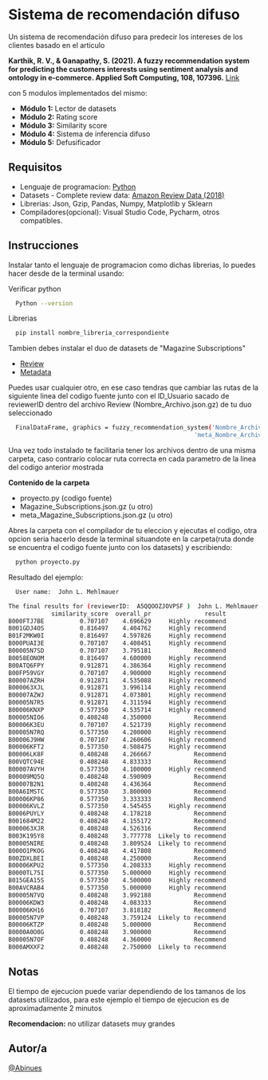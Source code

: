 
# Sistema de recomendación difuso 

Un sistema de recomendación difuso para predecir los intereses de los clientes basado en el articulo

**Karthik, R. V., & Ganapathy, S. (2021). A fuzzy recommendation system for predicting the customers interests using sentiment analysis and ontology in e-commerce. Applied Soft Computing, 108, 107396.** [Link](https://drive.google.com/file/d/1gc8KolYckROJC7VXRo2kedTLMeYouXV-/view?usp=sharing)

con 5 modulos implementados del mismo:

* **Módulo 1:** Lector de datasets
* **Módulo 2:** Rating score
* **Módulo 3:** Similarity score
* **Módulo 4:** Sistema de inferencia difuso
* **Módulo 5:** Defusificador



## Requisitos

 - Lenguaje de programacion: [Python](https://www.python.org/downloads/)
 - Datasets - Complete review data: [Amazon Review Data (2018)](https://cseweb.ucsd.edu/~jmcauley/datasets/amazon_v2/)
 - Librerias: Json, Gzip, Pandas, Numpy, Matplotlib y Sklearn
 - Compiladores(opcional): Visual Studio Code, Pycharm, otros compatibles.

## Instrucciones

Instalar tanto el lenguaje de programacion como dichas librerias,
lo puedes hacer desde de la terminal usando:

Verificar python
```bash
  Python --version
```

Librerias
```bash
  pip install nombre_libreria_correspondiente
```

Tambien debes instalar el duo de datasets de "Magazine Subscriptions"

* [Review](https://datarepo.eng.ucsd.edu/mcauley_group/data/amazon_v2/categoryFiles/Magazine_Subscriptions.json.gz)
* [Metadata](https://datarepo.eng.ucsd.edu/mcauley_group/data/amazon_v2/metaFiles2/meta_Magazine_Subscriptions.json.gz)

Puedes usar cualquier otro, en ese caso tendras que cambiar las rutas de la siguiente linea del codigo fuente junto con el ID_Usuario sacado de reviewerID dentro del archivo Review (Nombre_Archivo.json.gz) de tu duo seleccionado

```bash
  FinalDataFrame, graphics = fuzzy_recommendation_system('Nombre_Archivo.json.gz',  
                                                    'meta_Nombre_Archivo.json.gz', 'ID_Usuario')
```
Una vez todo instalado te facilitaria tener los archivos dentro de una misma carpeta, caso contrario colocar ruta correcta en cada parametro de la linea del codigo anterior mostrada

**Contenido de la carpeta**
* proyecto.py (codigo fuente)
* Magazine_Subscriptions.json.gz (u otro)
* meta_Magazine_Subscriptions.json.gz (u otro) 

Abres la carpeta con el compilador de tu eleccion y ejecutas el codigo, otra opcion seria hacerlo desde la terminal situandote en la carpeta(ruta donde se encuentra el codigo fuente junto con los datasets) y escribiendo:
```bash
  python proyecto.py
```
Resultado del ejemplo:
```bash
  User name:  John L. Mehlmauer

The final results for (reviewerID:  A5QQOOZJOVPSF )  John L. Mehlmauer  are:
            similarity_score  overall_pr               result
B000FTJ7BE          0.707107    4.696629     Highly recommend
B001GDJ4OS          0.816497    4.404762     Highly recommend
B01F2MKW0I          0.816497    4.597826     Highly recommend
B000PUAI3E          0.707107    4.408451     Highly recommend
B00005N7SD          0.707107    3.795181            Recommend
B0058EONOM          0.816497    4.600000     Highly recommend
B00ATQ6FPY          0.912871    4.386364     Highly recommend
B00FP59VGY          0.707107    4.900000     Highly recommend
B00007AZRH          0.912871    4.535088     Highly recommend
B000063XJL          0.912871    3.996114     Highly recommend
B00007AZWJ          0.912871    4.073801     Highly recommend
B00005N7R5          0.912871    4.311594     Highly recommend
B00006KNXP          0.577350    4.535714     Highly recommend
B00005NIO6          0.408248    4.350000            Recommend
B00006K3EU          0.707107    4.521739     Highly recommend
B00005N7RQ          0.577350    4.200000     Highly recommend
B00006J9HW          0.707107    4.260606     Highly recommend
B00006KFT2          0.577350    4.508475     Highly recommend
B00006LK8F          0.408248    4.266667            Recommend
B00VQTC94E          0.408248    4.833333            Recommend
B00007AVYH          0.577350    4.100000     Highly recommend
B00009MQ5Q          0.408248    4.590909            Recommend
B00007B2N1          0.408248    4.436364            Recommend
B00A6IMSTC          0.577350    3.800000            Recommend
B00006KP86          0.577350    3.333333            Recommend
B00006KVLZ          0.577350    4.545455     Highly recommend
B0006PUYLY          0.408248    4.178218            Recommend
B001684M22          0.408248    4.155172            Recommend
B000063XJR          0.408248    4.526316            Recommend
B003K195Y8          0.408248    3.777778  Likely to recommend
B00005NIRE          0.408248    3.809524  Likely to recommend
B000O1PKOG          0.408248    4.417808            Recommend
B00ZDXLBEI          0.408248    4.250000            Recommend
B00006KPU2          0.577350    4.208333     Highly recommend
B0000TL75I          0.577350    5.000000     Highly recommend
B015GEA15S          0.577350    4.500000     Highly recommend
B00AVCRAB4          0.577350    5.000000     Highly recommend
B00005N7VQ          0.408248    3.992188            Recommend
B00006KDW3          0.408248    4.083333            Recommend
B00006KH16          0.707107    3.818182            Recommend
B00005N7VP          0.408248    3.759124  Likely to recommend
B00006KTZP          0.408248    5.000000            Recommend
B0000A0O0G          0.408248    3.900000            Recommend
B00005N7OF          0.408248    4.360000            Recommend
B000AMXXF2          0.408248    2.750000  Likely to recommend
```
## Notas

El tiempo de ejecucion puede variar dependiendo de los tamanos de los datasets utilizados, para este ejemplo el tiempo de ejecucion es de aproximadamente 2 minutos

**Recomendacion:** no utilizar datasets muy grandes



## Autor/a

[@Abinues](https://github.com/Abinues)


